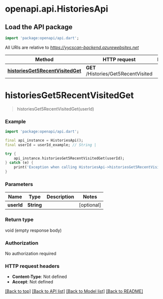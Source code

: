 # openapi.api.HistoriesApi

## Load the API package
```dart
import 'package:openapi/api.dart';
```

All URIs are relative to *https://yycscan-backend.azurewebsites.net*

Method | HTTP request | Description
------------- | ------------- | -------------
[**historiesGet5RecentVisitedGet**](HistoriesApi.md#historiesget5recentvisitedget) | **GET** /Histories/Get5RecentVisited | 


# **historiesGet5RecentVisitedGet**
> historiesGet5RecentVisitedGet(userId)



### Example
```dart
import 'package:openapi/api.dart';

final api_instance = HistoriesApi();
final userId = userId_example; // String | 

try {
    api_instance.historiesGet5RecentVisitedGet(userId);
} catch (e) {
    print('Exception when calling HistoriesApi->historiesGet5RecentVisitedGet: $e\n');
}
```

### Parameters

Name | Type | Description  | Notes
------------- | ------------- | ------------- | -------------
 **userId** | **String**|  | [optional] 

### Return type

void (empty response body)

### Authorization

No authorization required

### HTTP request headers

 - **Content-Type**: Not defined
 - **Accept**: Not defined

[[Back to top]](#) [[Back to API list]](../README.md#documentation-for-api-endpoints) [[Back to Model list]](../README.md#documentation-for-models) [[Back to README]](../README.md)


